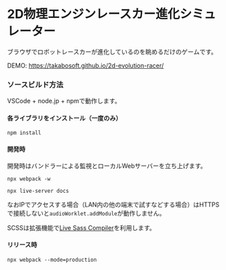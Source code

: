 # 2D物理エンジンレースカー進化シミュレーター

ブラウザでロボットレースカーが進化しているのを眺めるだけのゲームです。

DEMO:
https://takabosoft.github.io/2d-evolution-racer/

### ソースビルド方法

VSCode + node.jp + npmで動作します。

#### 各ライブラリをインストール（一度のみ）

```
npm install
```

#### 開発時

開発時はバンドラーによる監視とローカルWebサーバーを立ち上げます。

```
npx webpack -w
```

```
npx live-server docs
```

なおIPでアクセスする場合（LAN内の他の端末で試すなどする場合）はHTTPSで接続しないと`audioWorklet.addModule`が動作しません。

SCSSは拡張機能で[Live Sass Compiler](https://marketplace.visualstudio.com/items?itemName=glenn2223.live-sass)を利用します。

#### リリース時

```
npx webpack --mode=production
```
